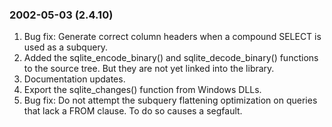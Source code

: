 ### 2002\-05\-03 (2\.4\.10\)

1. Bug fix: Generate correct column headers when a compound SELECT is used
 as a subquery.
2. Added the sqlite\_encode\_binary() and sqlite\_decode\_binary() functions to
 the source tree. But they are not yet linked into the library.
3. Documentation updates.
4. Export the sqlite\_changes() function from Windows DLLs.
5. Bug fix: Do not attempt the subquery flattening optimization on queries
 that lack a FROM clause. To do so causes a segfault.




